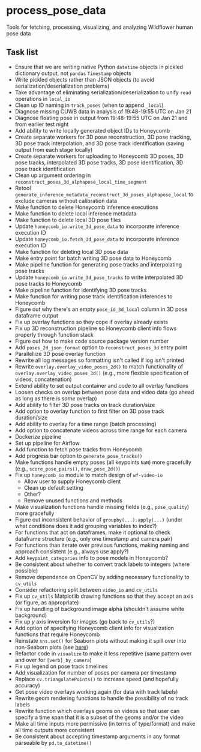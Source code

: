 # process_pose_data

Tools for fetching, processing, visualizing, and analyzing Wildflower human pose data

## Task list

* Ensure that we are writing native Python `datetime` objects in pickled dictionary output, not `pandas` `Timestamp` objects
* Write pickled objects rather than JSON objects (to avoid serialization/deserialization problems)
* Take advantage of eliminating serialization/deserialization to unify `read` operations in `local_io`
* Clean up ID naming in `track_poses` (when to append `_local`)
* Diagnose missing CUWB data in analysis of 19:48-19:55 UTC on Jan 21
* Diagnose floating pose in output from 19:48-19:55 UTC on Jan 21 and from earlier test night
* Add ability to write locally generated object IDs to Honeycomb
* Create separate workers for 3D pose reconstruction, 3D pose tracking, 3D pose track interpolation, and 3D pose track identification (saving output from each stage locally)
* Create separate workers for uploading to Honeycomb 3D poses, 3D pose tracks, interpolated 3D pose tracks, 3D pose identification, 3D pose track identification
* Clean up argument ordering in `reconstruct_poses_3d_alphapose_local_time_segment`
* Retool `generate_inference_metadata_reconstruct_3d_poses_alphapose_local` to exclude cameras without calibration data
* Make function to delete Honeycomb inference executions
* Make function to delete local inference metadata
* Make function to delete local 3D pose files
* Update `honeycomb_io.write_3d_pose_data` to incorporate inference execution ID
* Update `honeycomb_io.fetch_3d_pose_data` to incorporate inference execution ID
* Make function for deleting local 3D pose data
* Make entry point for batch writing 3D pose data to Honeycomb
* Make pipeline function for generating pose tracks and interpolating pose tracks
* Update `honeycomb_io.write_3d_pose_tracks` to write interpolated 3D pose tracks to Honeycomb
* Make pipeline function for identifying 3D pose tracks
* Make function for writing pose track identification inferences to Honeycomb
* Figure out why there's an empty `pose_id_3d_local` column in 3D pose dataframe output
* Fix up overlay functions so they cope if overlay already exists
* Fix up 3D reconstruction pipeline so Honeycomb client info flows properly through function stack
* Figure out how to make code source package version number
* Add `poses_2d_json_format` option to `reconstruct_poses_3d` entry point
* Parallellize 3D pose overlay function
* Rewrite all log messages so formatting isn't called if log isn't printed
* Rewrite `overlay.overlay_video_poses_2d()` to match functionality of `overlay.overlay_video_poses_3d()` (e.g., more flexible specification of videos, concatenation)
* Extend ability to set output container and code to all overlay functions
* Loosen checks on overlap between pose data and video data (go ahead as long as there is _some_ overlap)
* Add ability to filter 3D pose tracks on track duration/size
* Add option to overlay function to first filter on 3D pose track duration/size
* Add ability to overlay for a time range (batch processing)
* Add option to concatenate videos across time range for each camera
* Dockerize pipeline
* Set up pipeline for Airflow
* Add function to fetch pose tracks from Honeycomb
* Add progress bar option to `generate_pose_tracks()`
* Make functions handle empty poses (all keypoints `NaN`) more gracefully (e.g., `score_pose_pairs()`, `draw_pose_2d()`)
* Fix up `honeycomb_io` module to match design of `wf-video-io`
  - Allow user to supply Honeycomb client
  - Clean up default setting
  - Other?
  * Remove unused functions and methods
* Make visualization functions handle missing fields (e.g., `pose_quality`) more gracefully
* Figure out inconsistent behavior of `groupby(...).apply(...)` (under what conditions does it add grouping variables to index?)
* For functions that act on dataframes, make it optional to check dataframe structure (e.g., only one timestamp and camera pair)
* For functions than iterate over previous functions, making naming and approach consistent (e.g., always use apply?)
* Add `keypoint_categories` info to pose models in Honeycomb?
* Be consistent about whether to convert track labels to integers (where possible)
* Remove dependence on OpenCV by adding necessary functionality to `cv_utils`
* Consider refactoring split between `video_io` and `cv_utils`
* Fix up `cv_utils` Matplotlib drawing functions so that they accept an axis (or figure, as appropriate)
* Fix up handling of background image alpha (shouldn't assume white background)
* Fix up _y_ axis inversion for images (go back to `cv_utils`?)
* Add option of specifying Honeycomb client info for visualization functions that require Honeycomb
* Reinstate `sns.set()` for Seaborn plots without making it spill over into non-Seaborn plots (see [here](https://stackoverflow.com/questions/26899310/python-seaborn-to-reset-back-to-the-matplotlib))
* Refactor code in `visualize` to make it less repetitive (same pattern over and over for `[verb]_by_camera`)
* Fix up legend on pose track timelines
* Add visualization for number of poses per camera per timestamp
* Replace `cv.triangulatePoints()` to increase speed (and hopefully accuracy)
* Get pose video overlays working again (for data with track labels)
* Rewrite geom rendering functions to handle the possibility of no track labels
* Rewrite function which overlays geoms on videos so that user can specify a time span that it is a subset of the geoms and/or the video
* Make all time inputs more permissive (in terms of type/format) and make all time outputs more consistent
* Be consistent about accepting timestamp arguments in any format parseable by `pd.to_datetime()`
